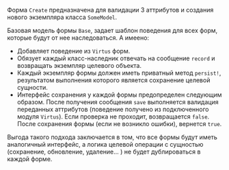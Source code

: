 Форма `Create` предназначена для валидации 3 аттрибутов и создания нового экземпляра класса `SomeModel`.

Базовая модель формы `Base`, задает шаблон поведения для всех форм, которые будут от нее наследоваться. А имеено:
- Добавляет поведение из `Virtus` форм.
- Обязует каждый класс-наследник отвечать на сообщение `record` и возвращать экземпляр целевого объекта.
- Каждый экземпляр формы должен иметь приватный метод `persist!`, результатом выполнения которого является сохранение целевой сущности.
- Интерфейс сохранения у каждой формы предопределен следующим образом. После получения сообщения `save` выполняется валидация переданных аттрибутов (поведение получено из подключенного модуля `Virtus`). Если проверка не проходит, возвращается `false`. После сохранения формы (если не возникло ошибки), вернется `true`.

Выгода такого подхода заключается в том, что все формы будут иметь аналогичный интерфейс, а логика целевой операции с сущностью (сохранение, обновление, удаление... ) не будет дублироваться в каждой форме.
